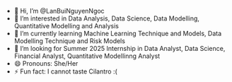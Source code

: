 - 👋 Hi, I’m @LanBuiNguyenNgoc
- 👀 I’m interested in Data Analysis, Data Science, Data Modelling, Quantitative Modelling and Analysis
- 🌱 I’m currently learning Machine Learning Technique and Models, Data Modelling Technique and Risk Models
- 💞️ I’m looking for Summer 2025 Internship in Data Analyst, Data Science, Financial Analyst, Quantitative Modellinng Analyst
- 😄 Pronouns: She/Her
- ⚡ Fun fact: I cannot taste Cilantro :(

<!---
LanBuiNNgoc/LanBuiNNgoc is a ✨ special ✨ repository because its `README.md` (this file) appears on your GitHub profile.
You can click the Preview link to take a look at your changes.
--->
